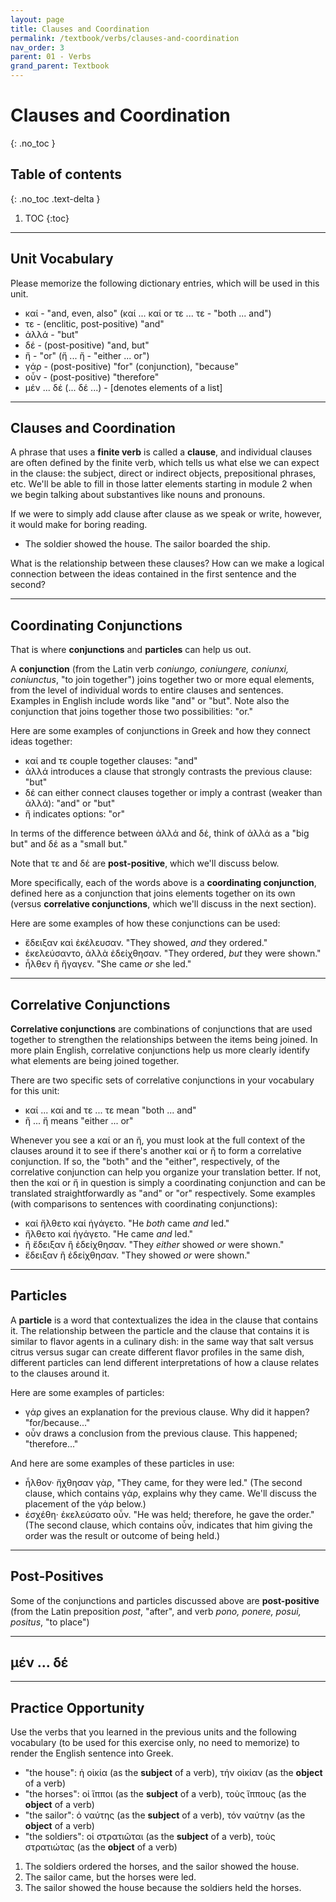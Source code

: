 ```yaml
---
layout: page
title: Clauses and Coordination
permalink: /textbook/verbs/clauses-and-coordination
nav_order: 3
parent: 01 - Verbs
grand_parent: Textbook
---
```


# Clauses and Coordination
{: .no_toc }

## Table of contents
{: .no_toc .text-delta }

1. TOC
{:toc}

***

## Unit Vocabulary

Please memorize the following dictionary entries, which will be used in this unit.

* καί - "and, even, also" (καί ... καί or τε ... τε - "both ... and")
* τε - (enclitic, post-positive) "and"
* ἀλλά - "but"
* δέ - (post-positive) "and, but"
* ἤ - "or" (ἤ ... ἤ - "either ... or")
* γάρ - (post-positive) "for" (conjunction), "because"
* οὖν - (post-positive) "therefore"
* μέν ... δέ (... δέ ...) - [denotes elements of a list]

***

## Clauses and Coordination

A phrase that uses a **finite verb** is called a **clause**, and individual clauses are often defined by the finite verb, which tells us what else we can expect in the clause: the subject, direct or indirect objects, prepositional phrases, etc. We'll be able to fill in those latter elements starting in module 2 when we begin talking about substantives like nouns and pronouns.

If we were to simply add clause after clause as we speak or write, however, it would make for boring reading.

* The soldier showed the house. The sailor boarded the ship.

What is the relationship between these clauses? How can we make a logical connection between the ideas contained in the first sentence and the second?

***

## Coordinating Conjunctions

That is where **conjunctions** and **particles** can help us out.

A **conjunction** (from the Latin verb *coniungo, coniungere, coniunxi, coniunctus*, "to join together") joins together two or more equal elements, from the level of individual words to entire clauses and sentences. Examples in English include words like "and" or "but". Note also the conjunction that joins together those two possibilities: "or."

Here are some examples of conjunctions in Greek and how they connect ideas together:
* καί and τε couple together clauses: "and"
* ἀλλά introduces a clause that strongly contrasts the previous clause: "but"
* δέ can either connect clauses together or imply a contrast (weaker than ἀλλά): "and" or "but"
* ἤ indicates options: "or"

In terms of the difference between ἀλλά and δέ, think of ἀλλά as a "big but" and δέ as a "small but."

Note that τε and δέ are **post-positive**, which we'll discuss below.

More specifically, each of the words above is a **coordinating conjunction**, defined here as a conjunction that joins elements together on its own (versus **correlative conjunctions**, which we'll discuss in the next section).

Here are some examples of how these conjunctions can be used:
* ἔδειξαν καὶ ἐκέλευσαν. "They showed, *and* they ordered."
* ἐκελεύσαντο, ἀλλὰ ἐδείχθησαν. "They ordered, *but* they were shown."
* ἦλθεν ἢ ἤγαγεν. "She came *or* she led."

***

## Correlative Conjunctions

**Correlative conjunctions** are combinations of conjunctions that are used together to strengthen the relationships between the items being joined. In more plain English, correlative conjunctions help us more clearly identify what elements are being joined together.

There are two specific sets of correlative conjunctions in your vocabulary for this unit:
* καί ... καί and τε ... τε mean "both ... and"
* ἤ ... ἤ means "either ... or"

Whenever you see a καί or an ἤ, you must look at the full context of the clauses around it to see if there's another καί or ἤ to form a correlative conjunction. If so, the "both" and the "either", respectively, of the correlative conjunction can help you organize your translation better. If not, then the καί or ἤ in question is simply a coordinating conjunction and can be translated straightforwardly as "and" or "or" respectively. Some examples (with comparisons to sentences with coordinating conjunctions):

* καί ἤλθετο καί ἠγάγετο. "He *both* came *and* led."
* ἤλθετο καί ἠγάγετο. "He came *and* led."
* ἢ ἔδειξαν ἢ ἐδείχθησαν. "They *either* showed *or* were shown."
* ἔδειξαν ἢ ἐδείχθησαν. "They showed *or* were shown."

***

## Particles

A **particle** is a word that contextualizes the idea in the clause that contains it. The relationship between the particle and the clause that contains it is similar to flavor agents in a culinary dish: in the same way that salt versus citrus versus sugar can create different flavor profiles in the same dish, different particles can lend different interpretations of how a clause relates to the clauses around it.

Here are some examples of particles:
* γάρ gives an explanation for the previous clause. Why did it happen? "for/because..."
* οὖν draws a conclusion from the previous clause. This happened; "therefore..."

And here are some examples of these particles in use:
* ἦλθον· ἤχθησαν γὰρ, "They came, for they were led." (The second clause, which contains γάρ, explains why they came. We'll discuss the placement of the γάρ below.)
* ἐσχέθη· ἐκελεύσατο οὖν. "He was held; therefore, he gave the order." (The second clause, which contains οὖν, indicates that him giving the order was the result or outcome of being held.)

***

## Post-Positives

Some of the conjunctions and particles discussed above are **post-positive** (from the Latin preposition *post*, "after", and verb *pono, ponere, posui, positus*, "to place")

***

## μέν ... δέ



***

## Practice Opportunity

Use the verbs that you learned in the previous units and the following vocabulary (to be used for this exercise only, no need to memorize) to render the English sentence into Greek.

* "the house": ἡ οἰκία (as the **subject** of a verb), τήν οἰκίαν (as the **object** of a verb)
* "the horses": οἱ ἵπποι (as the **subject** of a verb), τοὺς ἵππους (as the **object** of a verb)
* "the sailor": ὁ ναύτης (as the **subject** of a verb), τόν ναύτην (as the **object** of a verb)
* "the soldiers": οἱ στρατιῶται (as the **subject** of a verb), τοὺς στρατιώτας (as the **object** of a verb)

1. The soldiers ordered the horses, and the sailor showed the house.
2. The sailor came, but the horses were led.
3. The sailor showed the house because the soldiers held the horses.
